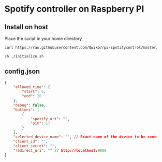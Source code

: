 # Spotify controller on Raspberry PI

## Install on host

Place the script in your home directory
```bash
curl https://raw.githubusercontent.com/Qwiko/rpi-spotifycontrol/master/initialize.sh -O

sh ./initialize.sh
```


## config.json
```json
{
    "allowed_time": {
        "start": 6,
        "end": 20
    },
    "debug": false,
    "buttons": [
        {
            "spotify_uri": "",
            "pin": 17
        }
    ],
    "selected_device_name": "", // Exact name of the device to be controlled
    "client_id": "",
    "client_secret": "",
    "redirect_uri": "" // http://localhost:9000
}
```